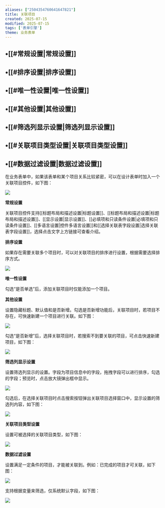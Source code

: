 ```yaml
---
aliases: ["2504354760641647821"]
title: 关联项目
created: 2025-07-15
modified: 2025-07-15
tags: ['表单引擎']
theme: 业务表单
---
```


## •[[#常规设置|常规设置]]

## •[[#排序设置|排序设置]]

## •[[#唯一性设置|唯一性设置]]

## •[[#其他设置|其他设置]]

## •[[#筛选列显示设置|筛选列显示设置]]

## •[[#关联项目类型设置|关联项目类型设置]]

## •[[#数据过滤设置|数据过滤设置]]

在业务表单中，如果该表单和某个项目关系比较紧密，可以在设计表单时加入一个关联项目控件，如下图：

![](c132192c0eec4843a042f47ad5a656da.jpg)

**常规设置**

关联项目控件支持[[标题布局和描述设置|标题设置]]、[[标题布局和描述设置|标题布局和描述设置]]、[[显示设置|显示设置]]、[[必填项和只读条件设置|必填项和只读条件设置]]、[[多语言设置|控件多语言设置]]和[[选择关联表字段设置|选择关联表字段设置]]，选择点击文字上方链接可查看介绍。

**排序设置**

如果存在需要关联多个项目时，可以对关联项目的排序进行设置，根据需要选择排序方式。

![](e6e515037d7208312a8db925cb552e07.jpg)

**唯一性设置**

勾选“是否单选”后，添加关联项目时仅能添加一个项目。

**其他设置**

设置隐藏标题、默认值和是否新增。勾选是否新增功能后，关联项目时，若项目不存在，可快速新建一个项目进行关联。如下图：

![](b4c3b0d143dbd63a9982f3f6a5adb870.jpg)

勾选“是否新增”后，选择关联项目时，若搜索不到要关联的项目，可点击快速新建项目，如下图：

![](0a70b68cbc1bf7616c69b8a0e8c3e32c.jpg)

**筛选列显示设置**

设置筛选列显示的设置。字段为项目信息中的字段，拖拽字段可以进行排序，勾选的字段；预览时，点击放大镜弹出框中显示。

![](8161cc16b6a5dfec573acf0ec49de8c7.jpg)

勾选后，在选择关联项目时点击搜索按钮弹出关联项目选择窗口中，显示设置的筛选列内容，如下图：

![](3c092ea3f3e2bbc47b8d746fc961d763.jpg)

**关联项目类型设置**

设置可被选择的关联项目类型，如下图：

**![](99452fc1cf0f914a97ee2ca15ed25d6b.jpg)**

**数据过滤设置**

设置满足一定条件的项目，才能被关联到。例如：已完成的项目才可关联，如下图：

![](227260cb4e28f7ee7b897c12e1568d3a.jpg)

支持根据变量来筛选，仅系统默认字段，如下图：

![](387b33d3ca8b8db859ab74e87ddf5892.jpg)